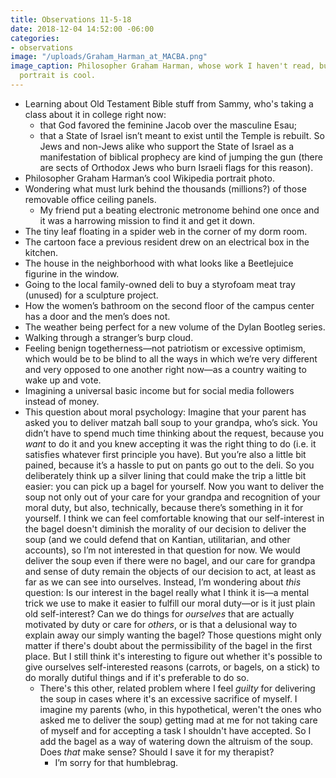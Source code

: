 ```yaml
---
title: Observations 11-5-18
date: 2018-12-04 14:52:00 -06:00
categories:
- observations
image: "/uploads/Graham_Harman_at_MACBA.png"
image_caption: Philosopher Graham Harman, whose work I haven't read, but whose Wikipedia
  portrait is cool.
---
```


- Learning about Old Testament Bible stuff from Sammy, who's taking a class about it in college right now:
	- that God favored the feminine Jacob over the masculine Esau;
	- that a State of Israel isn’t meant to exist until the Temple is rebuilt. So Jews and non-Jews alike who support the State of Israel as a manifestation of biblical prophecy are kind of jumping the gun (there are sects of Orthodox Jews who burn Israeli flags for this reason).
- Philosopher Graham Harman’s cool Wikipedia portrait photo.
- Wondering what must lurk behind the thousands (millions?) of those removable office ceiling panels.
	- My friend put a beating electronic metronome behind one once and it was a harrowing mission to find it and get it down.
- The tiny leaf floating in a spider web in the corner of my dorm room.
- The cartoon face a previous resident drew on an electrical box in the kitchen.
- The house in the neighborhood with what looks like a Beetlejuice figurine in the window.
- Going to the local family-owned deli to buy a styrofoam meat tray (unused) for a sculpture project.
- How the women’s bathroom on the second floor of the campus center has a door and the men’s does not.
- The weather being perfect for a new volume of the Dylan Bootleg series.
- Walking through a stranger’s burp cloud.
- Feeling benign togetherness—not patriotism or excessive optimism, which would be to be blind to all the ways in which we’re very different and very opposed to one another right now—as a country waiting to wake up and vote.
- Imagining a universal basic income but for social media followers instead of money.
- This question about moral psychology: Imagine that your parent has asked you to deliver matzah ball soup to your grandpa, who’s sick. You didn’t have to spend much time thinking about the request, because you *want* to do it and you knew accepting it was the right thing to do (i.e. it satisfies whatever first principle you have). But you’re also a little bit pained, because it’s a hassle to put on pants go out to the deli. So you deliberately think up a silver lining that could make the trip a little bit easier: you can pick up a bagel for yourself. Now you want to deliver the soup not only out of your care for your grandpa and recognition of your moral duty, but also, technically, because there’s something in it for yourself. I think we can feel comfortable knowing that our self-interest in the bagel doesn't diminish the morality of our decision to deliver the soup (and we could defend that on Kantian, utilitarian, and other accounts), so I’m not interested in that question for now. We would deliver the soup even if there were no bagel, and our care for grandpa and sense of duty remain the objects of our decision to act, at least as far as we can see into ourselves. Instead, I’m wondering about *this* question: Is our interest in the bagel really what I think it is—a mental trick we use to make it easier to fulfill our moral duty—or is it just plain old self-interest? Can we do things for *ourselves* that are actually motivated by duty or care for *others*, or is that a delusional way to explain away our simply wanting the bagel? Those questions might only matter if there's doubt about the permissibility of the bagel in the first place. But I still think it's interesting to figure out whether it's possible to give ourselves self-interested reasons (carrots, or bagels, on a stick) to do morally dutiful things and if it's preferable to do so.
	- There's this other, related problem where I feel *guilty* for delivering the soup in cases where it's an excessive sacrifice of myself. I imagine my parents (who, in this hypothetical, weren't the ones who asked me to deliver the soup) getting mad at me for not taking care of myself and for accepting a task I shouldn't have accepted. So I add the bagel as a way of watering down the altruism of the soup. Does *that* make sense? Should I save it for my therapist?
		- I’m sorry for that humblebrag.